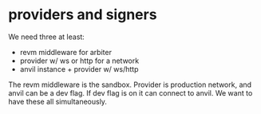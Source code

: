# providers and signers

We need three at least:
- revm middleware for arbiter
- provider w/ ws or http for a network
- anvil instance + provider w/ ws/http


The revm middleware is the sandbox. Provider is production network, and anvil can be a dev flag. If dev flag is on it can connect to anvil.
We want to have these all simultaneously.